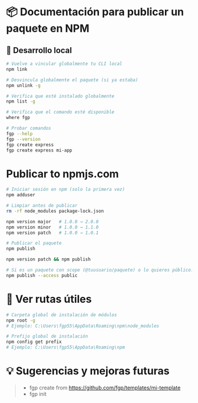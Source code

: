 # 📦 Documentación para publicar un paquete en NPM

## 🧪 Desarrollo local

```bash
# Vuelve a vincular globalmente tu CLI local
npm link

# Desvincula globalmente el paquete (si ya estaba)
npm unlink -g

# Verifica que esté instalado globalmente
npm list -g

# Verifica que el comando esté disponible
where fgp

# Probar comandos
fgp --help
fgp --version
fgp create express
fgp create express mi-app

```

# Publicar to npmjs.com

```sh
# Iniciar sesión en npm (solo la primera vez)
npm adduser

# Limpiar antes de publicar
rm -rf node_modules package-lock.json

npm version major   # 1.0.0 → 2.0.0
npm version minor   # 1.0.0 → 1.1.0
npm version patch   # 1.0.0 → 1.0.1

# Publicar el paquete
npm publish

npm version patch && npm publish

# Si es un paquete con scope (@tuusuario/paquete) o lo quieres público:
npm publish --access public
```

# 📁 Ver rutas útiles

```bash
# Carpeta global de instalación de módulos
npm root -g
# Ejemplo: C:\Users\fgp55\AppData\Roaming\npm\node_modules

# Prefijo global de instalación
npm config get prefix
# Ejemplo: C:\Users\fgp55\AppData\Roaming\npm

```

# 💡 Sugerencias y mejoras futuras

> - fgp create from https://github.com/fgp/templates/mi-template
> - fgp init
